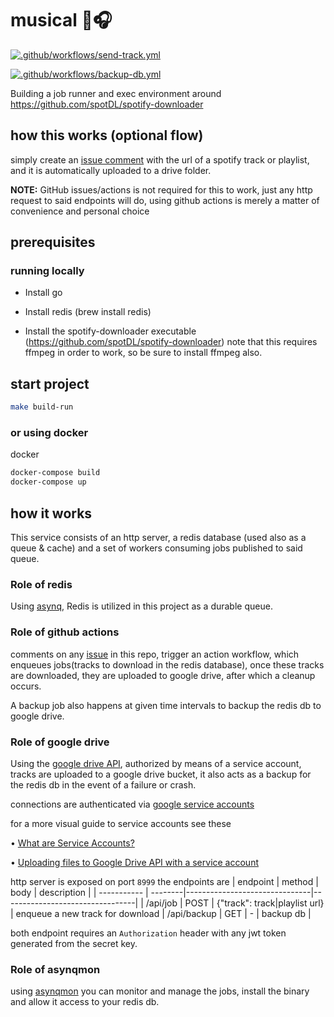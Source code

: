 # musical 🎸🎧

[![.github/workflows/send-track.yml](https://github.com/aesrael/musical/actions/workflows/send-track.yml/badge.svg)](https://github.com/aesrael/musical/actions/workflows/send-track.yml)

[![.github/workflows/backup-db.yml](https://github.com/aesrael/musical/actions/workflows/backup-db.yml/badge.svg)](https://github.com/aesrael/musical/actions/workflows/backup-db.yml)

Building a job runner and exec environment around https://github.com/spotDL/spotify-downloader

## how this works (optional flow)
simply create an [issue comment](https://github.com/aesrael/musical/issues) with the url of a spotify track or playlist, and it is automatically uploaded to a drive folder.

**NOTE:** GitHub issues/actions is not required for this to work, just any http request to said endpoints will do, using github actions is merely a matter of convenience and personal choice

## prerequisites
### running locally
* Install go
* Install redis (brew install redis)

* Install the spotify-downloader executable (https://github.com/spotDL/spotify-downloader)
note that this requires ffmpeg in order to work, so be sure to install ffmpeg also.

## start project
```bash
make build-run
```

### or using docker

docker
```bash
docker-compose build
docker-compose up
```

## how it works
This service consists of an http server, a redis database (used also as a queue & cache) and a set of workers consuming jobs published to said queue.

### Role of redis
Using [asynq](https://github.com/koddr/tutorial-go-asynq), Redis is utilized in this project as a durable queue.


### Role of github actions
comments on any [issue](https://github.com/aesrael/musical/issues) in this repo, trigger an action workflow, which enqueues jobs(tracks to download in the redis database), once these tracks are downloaded, they are uploaded to google drive, after which a cleanup occurs.

A backup job also happens at given time intervals to backup the redis db to google drive.

### Role of google drive
Using the [google drive API](https://developers.google.com/drive/api/v3/reference), authorized by means of a service account, tracks are uploaded to a google drive bucket, it also acts as a backup for the redis db in the event of a failure or crash.

connections are authenticated via [google service accounts](https://console.cloud.google.com/projectselector2/iam-admin/serviceaccounts)

for a more visual guide to service accounts see these

• [What are Service Accounts?](https://www.youtube.com/watch?v=xXk1YlkKW_k)

• [Uploading files to Google Drive API with a service account](https://www.youtube.com/watch?v=Q5b0ivBYqeQ)

http server is exposed on port `8999`
the endpoints are
| endpoint     | method | body                          | description                     |
| ----------- | --------|-------------------------------|---------------------------------|
| /api/job    | POST    | {"track": track\|playlist url} | enqueue a new track for download
| /api/backup | GET     | -                             | backup db                 |

both endpoint requires an `Authorization` header with any jwt token generated from the secret key.

### Role of asynqmon
using [asynqmon](https://github.com/hibiken/asynqmon) you can monitor and manage the jobs, install the binary and allow it access to your redis db.
